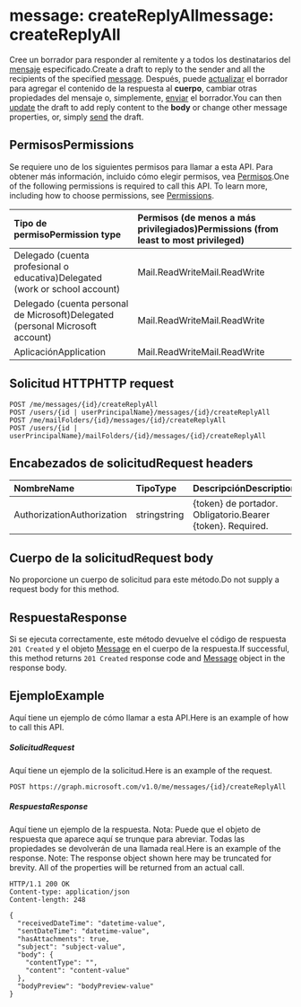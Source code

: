 # <a name="message-createreplyall"></a><span data-ttu-id="d13a0-101">message: createReplyAll</span><span class="sxs-lookup"><span data-stu-id="d13a0-101">message: createReplyAll</span></span>

<span data-ttu-id="d13a0-102">Cree un borrador para responder al remitente y a todos los destinatarios del [mensaje](../resources/message.md) especificado.</span><span class="sxs-lookup"><span data-stu-id="d13a0-102">Create a draft to reply to the sender and all the recipients of the specified [message](../resources/message.md).</span></span> <span data-ttu-id="d13a0-103">Después, puede [actualizar](../api/message_update.md) el borrador para agregar el contenido de la respuesta al **cuerpo**, cambiar otras propiedades del mensaje o, simplemente, [enviar](../api/message_send.md) el borrador.</span><span class="sxs-lookup"><span data-stu-id="d13a0-103">You can then [update](../api/message_update.md) the draft to add reply content to the **body** or change other message properties, or, simply [send](../api/message_send.md) the draft.</span></span>

## <a name="permissions"></a><span data-ttu-id="d13a0-104">Permisos</span><span class="sxs-lookup"><span data-stu-id="d13a0-104">Permissions</span></span>
<span data-ttu-id="d13a0-p102">Se requiere uno de los siguientes permisos para llamar a esta API. Para obtener más información, incluido cómo elegir permisos, vea [Permisos](../../../concepts/permissions_reference.md).</span><span class="sxs-lookup"><span data-stu-id="d13a0-p102">One of the following permissions is required to call this API. To learn more, including how to choose permissions, see [Permissions](../../../concepts/permissions_reference.md).</span></span>

|<span data-ttu-id="d13a0-107">Tipo de permiso</span><span class="sxs-lookup"><span data-stu-id="d13a0-107">Permission type</span></span>      | <span data-ttu-id="d13a0-108">Permisos (de menos a más privilegiados)</span><span class="sxs-lookup"><span data-stu-id="d13a0-108">Permissions (from least to most privileged)</span></span>              |
|:--------------------|:---------------------------------------------------------|
|<span data-ttu-id="d13a0-109">Delegado (cuenta profesional o educativa)</span><span class="sxs-lookup"><span data-stu-id="d13a0-109">Delegated (work or school account)</span></span> | <span data-ttu-id="d13a0-110">Mail.ReadWrite</span><span class="sxs-lookup"><span data-stu-id="d13a0-110">Mail.ReadWrite</span></span>    |
|<span data-ttu-id="d13a0-111">Delegado (cuenta personal de Microsoft)</span><span class="sxs-lookup"><span data-stu-id="d13a0-111">Delegated (personal Microsoft account)</span></span> | <span data-ttu-id="d13a0-112">Mail.ReadWrite</span><span class="sxs-lookup"><span data-stu-id="d13a0-112">Mail.ReadWrite</span></span>    |
|<span data-ttu-id="d13a0-113">Aplicación</span><span class="sxs-lookup"><span data-stu-id="d13a0-113">Application</span></span> | <span data-ttu-id="d13a0-114">Mail.ReadWrite</span><span class="sxs-lookup"><span data-stu-id="d13a0-114">Mail.ReadWrite</span></span> |

## <a name="http-request"></a><span data-ttu-id="d13a0-115">Solicitud HTTP</span><span class="sxs-lookup"><span data-stu-id="d13a0-115">HTTP request</span></span>
<!-- { "blockType": "ignored" } -->
```http
POST /me/messages/{id}/createReplyAll
POST /users/{id | userPrincipalName}/messages/{id}/createReplyAll
POST /me/mailFolders/{id}/messages/{id}/createReplyAll
POST /users/{id | userPrincipalName}/mailFolders/{id}/messages/{id}/createReplyAll
```
## <a name="request-headers"></a><span data-ttu-id="d13a0-116">Encabezados de solicitud</span><span class="sxs-lookup"><span data-stu-id="d13a0-116">Request headers</span></span>
| <span data-ttu-id="d13a0-117">Nombre</span><span class="sxs-lookup"><span data-stu-id="d13a0-117">Name</span></span>       | <span data-ttu-id="d13a0-118">Tipo</span><span class="sxs-lookup"><span data-stu-id="d13a0-118">Type</span></span> | <span data-ttu-id="d13a0-119">Descripción</span><span class="sxs-lookup"><span data-stu-id="d13a0-119">Description</span></span>|
|:---------------|:--------|:----------|
| <span data-ttu-id="d13a0-120">Authorization</span><span class="sxs-lookup"><span data-stu-id="d13a0-120">Authorization</span></span>  | <span data-ttu-id="d13a0-121">string</span><span class="sxs-lookup"><span data-stu-id="d13a0-121">string</span></span>  | <span data-ttu-id="d13a0-p103">{token} de portador. Obligatorio.</span><span class="sxs-lookup"><span data-stu-id="d13a0-p103">Bearer {token}. Required.</span></span> |

## <a name="request-body"></a><span data-ttu-id="d13a0-124">Cuerpo de la solicitud</span><span class="sxs-lookup"><span data-stu-id="d13a0-124">Request body</span></span>
<span data-ttu-id="d13a0-125">No proporcione un cuerpo de solicitud para este método.</span><span class="sxs-lookup"><span data-stu-id="d13a0-125">Do not supply a request body for this method.</span></span>

## <a name="response"></a><span data-ttu-id="d13a0-126">Respuesta</span><span class="sxs-lookup"><span data-stu-id="d13a0-126">Response</span></span>

<span data-ttu-id="d13a0-127">Si se ejecuta correctamente, este método devuelve el código de respuesta `201 Created` y el objeto [Message](../resources/message.md) en el cuerpo de la respuesta.</span><span class="sxs-lookup"><span data-stu-id="d13a0-127">If successful, this method returns `201 Created` response code and [Message](../resources/message.md) object in the response body.</span></span>

## <a name="example"></a><span data-ttu-id="d13a0-128">Ejemplo</span><span class="sxs-lookup"><span data-stu-id="d13a0-128">Example</span></span>
<span data-ttu-id="d13a0-129">Aquí tiene un ejemplo de cómo llamar a esta API.</span><span class="sxs-lookup"><span data-stu-id="d13a0-129">Here is an example of how to call this API.</span></span>
##### <a name="request"></a><span data-ttu-id="d13a0-130">Solicitud</span><span class="sxs-lookup"><span data-stu-id="d13a0-130">Request</span></span>
<span data-ttu-id="d13a0-131">Aquí tiene un ejemplo de la solicitud.</span><span class="sxs-lookup"><span data-stu-id="d13a0-131">Here is an example of the request.</span></span>
<!-- {
  "blockType": "request",
  "name": "message_createreplyall"
}-->
```http
POST https://graph.microsoft.com/v1.0/me/messages/{id}/createReplyAll
```

##### <a name="response"></a><span data-ttu-id="d13a0-132">Respuesta</span><span class="sxs-lookup"><span data-stu-id="d13a0-132">Response</span></span>
<span data-ttu-id="d13a0-p104">Aquí tiene un ejemplo de la respuesta. Nota: Puede que el objeto de respuesta que aparece aquí se trunque para abreviar. Todas las propiedades se devolverán de una llamada real.</span><span class="sxs-lookup"><span data-stu-id="d13a0-p104">Here is an example of the response. Note: The response object shown here may be truncated for brevity. All of the properties will be returned from an actual call.</span></span>
<!-- {
  "blockType": "response",
  "truncated": true,
  "@odata.type": "microsoft.graph.message"
} -->
```http
HTTP/1.1 200 OK
Content-type: application/json
Content-length: 248

{
  "receivedDateTime": "datetime-value",
  "sentDateTime": "datetime-value",
  "hasAttachments": true,
  "subject": "subject-value",
  "body": {
    "contentType": "",
    "content": "content-value"
  },
  "bodyPreview": "bodyPreview-value"
}
```

<!-- uuid: 8fcb5dbc-d5aa-4681-8e31-b001d5168d79
2015-10-25 14:57:30 UTC -->
<!-- {
  "type": "#page.annotation",
  "description": "message: createReplyAll",
  "keywords": "",
  "section": "documentation",
  "tocPath": ""
}-->
